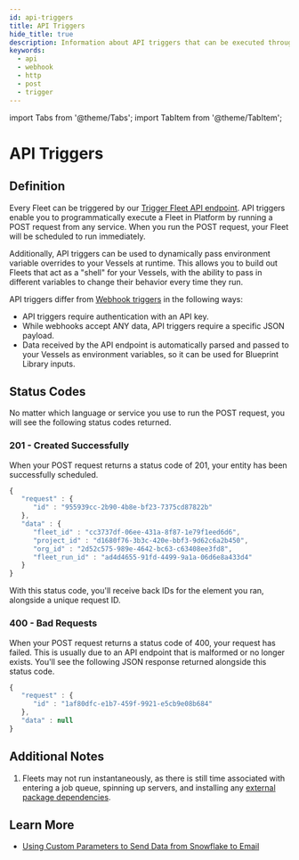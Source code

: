 ```yaml
---
id: api-triggers
title: API Triggers
hide_title: true
description: Information about API triggers that can be executed through external systems.
keywords:
  - api
  - webhook
  - http
  - post
  - trigger
---
```


import Tabs from '@theme/Tabs';
import TabItem from '@theme/TabItem';

# API Triggers

## Definition

Every Fleet can be triggered by our [Trigger Fleet API endpoint](https://shipyard.readme.io/reference/trigger-fleet). API triggers enable you to programmatically execute a Fleet in Platform by running a POST request from any service. When you run the POST request, your Fleet will be scheduled to run immediately.

Additionally, API triggers can be used to dynamically pass environment variable overrides to your Vessels at runtime. This allows you to build out Fleets that act as a "shell" for your Vessels, with the ability to pass in different variables to change their behavior every time they run.

API triggers differ from [Webhook triggers](webhook-triggers.md) in the following ways:
- API triggers require authentication with an API key.
- While webhooks accept ANY data, API triggers require a specific JSON payload.
- Data received by the API endpoint is automatically parsed and passed to your Vessels as environment variables, so it can be used for Blueprint Library inputs.

## Status Codes

No matter which language or service you use to run the POST request, you will see the following status codes returned.

### 201 - Created Successfully

When your POST request returns a status code of 201, your entity has been successfully scheduled.

```javascript
{
   "request" : {
      "id" : "955939cc-2b90-4b8e-bf23-7375cd87822b"
   },
   "data" : {
      "fleet_id" : "cc3737df-06ee-431a-8f87-1e79f1eed6d6",
      "project_id" : "d1680f76-3b3c-420e-bbf3-9d62c6a2b450",
      "org_id" : "2d52c575-989e-4642-bc63-c63408ee3fd8",
      "fleet_run_id" : "ad4d4655-91fd-4499-9a1a-06d6e8a433d4"
   }
}
```

With this status code, you'll receive back IDs for the element you ran, alongside a unique request ID.

### 400 - Bad Requests

When your POST request returns a status code of 400, your request has failed. This is usually due to an API endpoint that is malformed or no longer exists. You'll see the following JSON response returned alongside this status code.

```javascript
{
   "request" : {
      "id" : "1af80dfc-e1b7-459f-9921-e5cb9e08b684"
   },
   "data" : null
}
```

## Additional Notes

1. Fleets may not run instantaneously, as there is still time associated with entering a job queue, spinning up servers, and installing any [external package dependencies](../packages/external-package-dependencies.md).

## Learn More
- [Using Custom Parameters to Send Data from Snowflake to Email](https://www.shipyardapp.com/blog/run-now-with-custom-parameters/)
